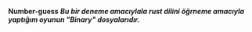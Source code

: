 **Number-guess**
***Bu bir deneme amacıylala rust dilini öğrneme amacıyla yaptığım oyunun "Binary" dosyalarıdır.***